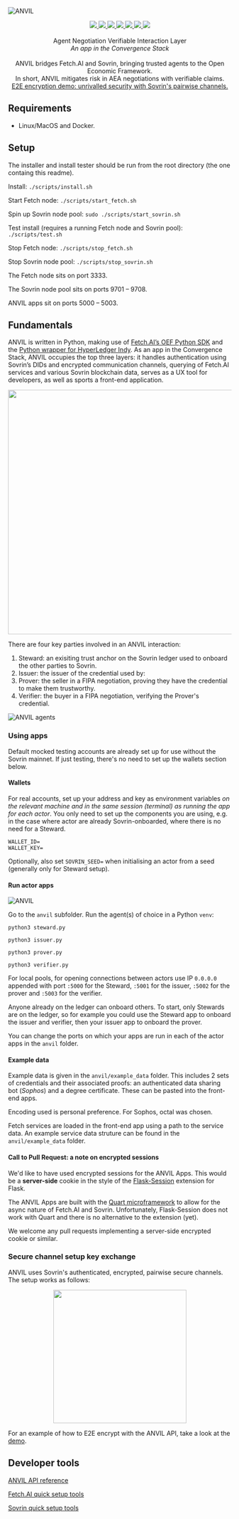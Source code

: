 ![ANVIL](./assets/anvil_logo_colour.png)

<p align="center">
    <a href="https://github.com/fetchai" alt="Fetch.AI version: Public Release 2">
        <img src="./assets/fetch_version.svg" />
    </a>
    <a href="https://github.com/hyperledger/indy-sdk" alt="Hyperledger Indy version: 1.8.2">
        <img src="./assets/sovrin_version.svg" />
    </a>
    <a href="https://github.com/fetchai" alt="Fetch.AI local: supported">
        <img src="./assets/fetch_local.svg" />
    </a>
    <a href="https://github.com/fetchai" alt="Fetch.AI testnet: supported">
        <img src="./assets/fetch_testnet.svg" />
    </a>
    <a href="https://github.com/hyperledger/indy-sdk" alt="Sovrin local: supported">
        <img src="./assets/sovrin_local.svg" />
    </a>
    <a href="https://github.com/hyperledger/indy-sdk" alt="Sovrin testnet: in progress">
        <img src="./assets/sovrin_testnet.svg" />
    </a>
    <a href="https://github.com/hyperledger/indy-sdk" alt="Sovrin mainnet: in progress">
        <img src="./assets/sovrin_mainnet.svg" />
    </a>
    <br><br>
    Agent Negotiation Verifiable Interaction Layer
    <br>
    <i>An app in the Convergence Stack</i>
    <br><br>
    ANVIL bridges Fetch.AI and Sovrin, bringing trusted agents to the Open Economic Framework.
    <br>
    In short, ANVIL mitigates risk in AEA negotiations with verifiable claims.
    <br>
    <a href="https://github.com/OutlierVentures/ANVIL/blob/master/anvil/sovrin/e2edemo.py" >E2E encryption demo: unrivalled security with Sovrin's pairwise channels.</a>
    <br>
</p>

## Requirements

- Linux/MacOS and Docker.

## Setup

The installer and install tester should be run from the root directory (the one containg this readme).

Install: `./scripts/install.sh`

Start Fetch node: `./scripts/start_fetch.sh`

Spin up Sovrin node pool: `sudo ./scripts/start_sovrin.sh`

Test install (requires a running Fetch node and Sovrin pool): `./scripts/test.sh`

Stop Fetch node: `./scripts/stop_fetch.sh`

Stop Sovrin node pool: `./scripts/stop_sovrin.sh`

The Fetch node sits on port 3333.

The Sovrin node pool sits on ports 9701 – 9708.

ANVIL apps sit on ports 5000 – 5003.

## Fundamentals

ANVIL is written in Python, making use of [Fetch.AI’s OEF Python SDK](https://github.com/fetchai/oef-sdk-python) and the [Python wrapper for HyperLedger Indy](https://github.com/hyperledger/indy-sdk/tree/master/wrappers/python). As an app in the Convergence Stack, ANVIL occupies the top three layers: it handles authentication using Sovrin’s DIDs and encrypted communication channels, querying of Fetch.AI services and various Sovrin blockchain data, serves as a UX tool for developers, as well as sports a front-end application.

<p align="center">
    <img src="./assets/anvil_stack.png" width="550" />
</p>

There are four key parties involved in an ANVIL interaction:
1. Steward: an exisiting trust anchor on the Sovrin ledger used to onboard the other parties to Sovrin.
2. Issuer: the issuer of the credential used by:
3. Prover: the seller in a FIPA negotiation, proving they have the credential to make them trustworthy.
4. Verifier: the buyer in a FIPA negotiation, verifying the Prover's credential.

![ANVIL agents](./assets/agents.png)

### Using apps

Default mocked testing accounts are already set up for use without the Sovrin mainnet. If just testing, there's no need to set up the wallets section below.

#### Wallets

For real accounts, set up your address and key as environment variables *on the relevant machine and in the same session (terminal) as running the app for each actor*. You only need to set up the components you are using, e.g. in the case where actor are already Sovrin-onboarded, where there is no need for a Steward.

```
WALLET_ID=
WALLET_KEY=
```

Optionally, also set `SOVRIN_SEED=` when initialising an actor from a seed (generally only for Steward setup).

#### Run actor apps

![ANVIL](./assets/issuer_app.png)

Go to the `anvil` subfolder. Run the agent(s) of choice in a Python `venv`:

```
python3 steward.py
```
```
python3 issuer.py
```
```
python3 prover.py
```
```
python3 verifier.py
```

For local pools, for opening connections between actors use IP `0.0.0.0` appended with port `:5000` for the Steward, `:5001` for the issuer, `:5002` for the prover and `:5003` for the verifier.

Anyone already on the ledger can onboard others. To start, only Stewards are on the ledger, so for example you could use the Steward app to onboard the issuer and verifier, then your issuer app to onboard the prover.

You can change the ports on which your apps are run in each of the actor apps in the `anvil` folder.

#### Example data

Example data is given in the `anvil/example_data` folder. This includes 2 sets of credentials and their associated proofs: an authenticated data sharing bot (_Sophos_) and a degree certificate. These can be pasted into the front-end apps.

Encoding used is personal preference. For Sophos, octal was chosen.

Fetch services are loaded in the front-end app using a path to the service data. An example service data struture can be found in the `anvil/example_data` folder.

#### Call to Pull Request: a note on encrypted sessions

We'd like to have used encrypted sessions for the ANVIL Apps. This would be a **server-side** cookie in the style of the [Flask-Session](https://pythonhosted.org/Flask-Session/) extension for Flask.

The ANVIL Apps are built with the [Quart microframework](https://github.com/xutaoding/quart) to allow for the async nature of Fetch.AI and Sovrin. Unfortunately, Flask-Session does not work with Quart and there is no alternative to the extension (yet).

We welcome any pull requests implementing a server-side encrypted cookie or similar.

### Secure channel setup key exchange

ANVIL uses Sovrin's authenticated, encrypted, pairwise secure channels. The setup works as follows:

<p align="center">
    <img src="./assets/secure_channel.png" width="300" />
</p>

For an example of how to E2E encrypt with the ANVIL API, take a look at the [demo](https://github.com/OutlierVentures/ANVIL/blob/master/anvil/sovrin/e2edemo.py).

## Developer tools

[ANVIL API reference](./API.md)

[Fetch.AI quick setup tools](https://github.com/OutlierVentures/Fetch.AI-Springboard)

[Sovrin quick setup tools](https://github.com/OutlierVentures/Sovrin-Springboard)

